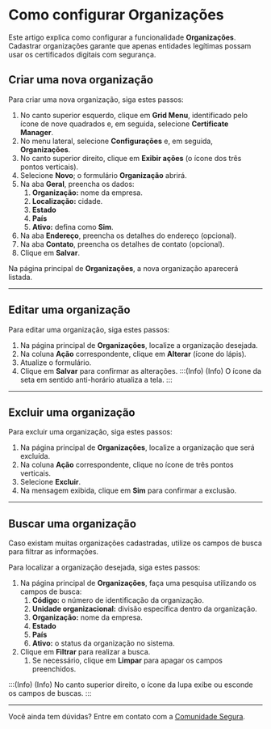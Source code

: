 # Como configurar Organizações

Este artigo explica como configurar a funcionalidade **Organizações**. Cadastrar organizações garante que apenas entidades legítimas possam usar os certificados digitais com segurança.

## Criar uma nova organização
Para criar uma nova organização, siga estes passos:

1. No canto superior esquerdo, clique em **Grid Menu**, identificado pelo ícone de nove quadrados e, em seguida, selecione **Certificate Manager**.
2. No menu lateral, selecione **Configurações** e, em seguida, **Organizações**.
3. No canto superior direito, clique em **Exibir ações** (o ícone dos três pontos verticais).
4. Selecione **Novo**; o formulário **Organização** abrirá.
5. Na aba **Geral**, preencha os dados:
    1. **Organização:** nome da empresa.
    2. **Localização:** cidade.	
    3. **Estado**
    4. **País**
    5. **Ativo:** defina como **Sim**.
6. Na aba **Endereço**, preencha os detalhes do endereço (opcional). 
7. Na aba **Contato**, preencha os detalhes de contato (opcional).
8. Clique em **Salvar**.

Na página principal de **Organizações**, a nova organização aparecerá listada.

* * *
## Editar uma organização

Para editar uma organização, siga estes passos:

1. Na página principal de **Organizações**, localize a organização desejada.
2. Na coluna **Ação** correspondente, clique em **Alterar** (ícone do lápis).
3. Atualize o formulário.
4. Clique em **Salvar** para confirmar as alterações.
:::(Info) (Info)
O ícone da seta em sentido anti-horário atualiza a tela.
:::
***
## Excluir uma organização
Para excluir uma organização, siga estes passos:

1. Na página principal de **Organizações**, localize a organização que será excluída.
2. Na coluna **Ação** correspondente, clique no ícone de três pontos verticais.
3. Selecione **Excluir**.
4. Na mensagem exibida, clique em **Sim** para confirmar a exclusão.
***
## Buscar uma organização
Caso existam muitas organizações cadastradas, utilize os campos de busca para filtrar as informações. 

Para localizar a organização desejada, siga estes passos:

1. Na página principal de **Organizações**, faça uma pesquisa utilizando os campos de busca:
    1. **Código:** o número de identificação da organização.
    2. **Unidade organizacional:** divisão específica dentro da organização.
    3. **Organização:** nome da empresa.
    4. **Estado** 
    5. **País**
    6. **Ativo:** o status da organização no sistema.
2. Clique em **Filtrar** para realizar a busca.
    1. Se necessário, clique em **Limpar** para apagar os campos preenchidos.

:::(Info) (Info)
No canto superior direito, o ícone da lupa exibe ou esconde os campos de buscas. 
:::
***
Você ainda tem dúvidas? Entre em contato com a [Comunidade Segura](https://community.Segura.io/).
